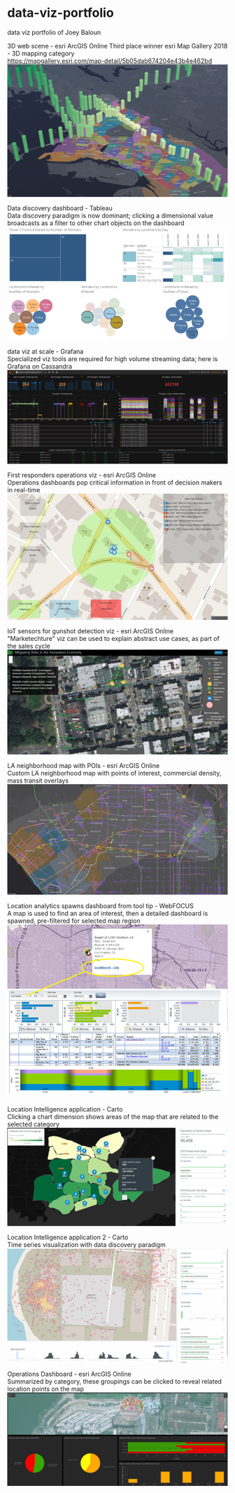 # data-viz-portfolio
data viz portfolio of Joey Baloun

3D web scene - esri ArcGIS Online
  Third place winner esri Map Gallery 2018 - 3D mapping category  
  https://mapgallery.esri.com/map-detail/5b05dab674204e43b4e462bd
  ![esri 3D Web Scene](https://github.com/jbaloun/data-viz-portfolio/blob/master/3D%20web%20scene%20-%20esri%20ArcGIS%20Online.png)

Data discovery dashboard - Tableau  
  Data discovery paradigm is now dominant; clicking a dimensional value broadcasts as a filter to other chart objects on the dashboard
  ![data discover dashboard Tableau](https://github.com/jbaloun/data-viz-portfolio/blob/master/data%20discovery%20dashboard%20-%20Tableau.png)

data viz at scale - Grafana  
  Specialized viz tools are required for high volume streaming data; here is Grafana on Cassandra
  ![data viz at scale Grafana](https://github.com/jbaloun/data-viz-portfolio/blob/master/data%20viz%20at%20scale%20-%20Grafana.png)
  
First responders operations viz - esri ArcGIS Online  
  Operations dashboards pop critical information in front of decision makers in real-time
![first responders operational viz](https://github.com/jbaloun/data-viz-portfolio/blob/master/first%20responders%20operations%20viz%20-%20esri%20ArcGIS%20Online.png)

IoT sensors for gunshot detection viz - esri ArcGIS Online  
  "Marketechture" viz can be used to explain abstract use cases, as part of the sales cycle
![IoT sensor gunshot detection](https://github.com/jbaloun/data-viz-portfolio/blob/master/IoT%20sensors%20for%20gunshot%20detection%20viz%20-%20esri%20ArcGIS%20Online.png)

LA neighborhood map with POIs - esri ArcGIS Online  
  Custom LA neighborhood map with points of interest, commercial density, mass transit overlays
![LA neighbourhood map](https://github.com/jbaloun/data-viz-portfolio/blob/master/LA%20neighborhood%20map%20with%20POIs%20-%20esri%20ArcGIS%20Online.png)  

Location analytics spawns dashboard from tool tip - WebFOCUS  
  A map is used to find an area of interest, then a detailed dashboard is spawned, pre-filtered for selected map region
![Location analytics spawns dashboard](https://github.com/jbaloun/data-viz-portfolio/blob/master/Location%20analytics%20spawns%20dashboard%20from%20tool%20tip%20-%20WebFOCUS.png)  

Location Intelligence application - Carto  
  Clicking a chart dimension shows areas of the map that are related to the selected category
![Location analytics in Carto](https://github.com/jbaloun/data-viz-portfolio/blob/master/Location%20Intelligence%20application%20-%20Carto.png)  

Location Intelligence application 2 - Carto  
  Time series visualization with data discovery paradigm
![Location analytics in Carto with data discovery](https://github.com/jbaloun/data-viz-portfolio/blob/master/Location%20Intelligence%20application%202%20-%20Carto.png)  

Operations Dashboard - esri ArcGIS Online  
  Summarized by category, these groupings can be clicked to reveal related location points on the map
![Operations Dashboard - esri](https://github.com/jbaloun/data-viz-portfolio/blob/master/Operations%20Dashboard%20-%20esri%20ArcGIS%20Online.png)   
